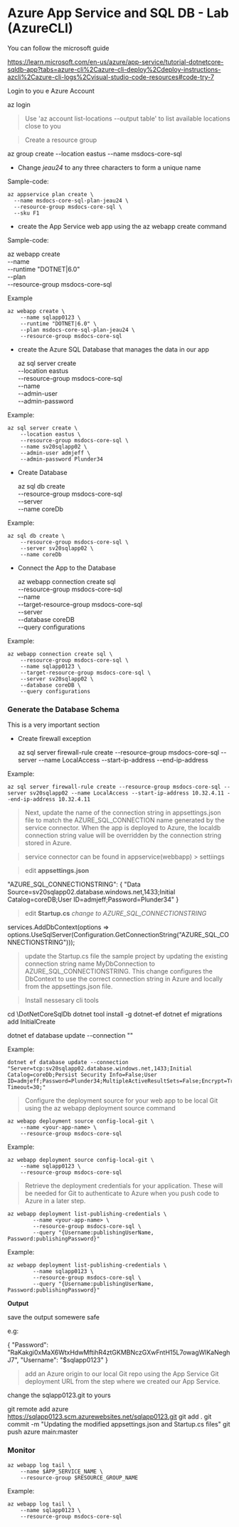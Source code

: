 # Azure App Service and SQL DB - Lab (AzureCLI)

You can follow the microsoft guide 

https://learn.microsoft.com/en-us/azure/app-service/tutorial-dotnetcore-sqldb-app?tabs=azure-cli%2Cazure-cli-deploy%2Cdeploy-instructions-azcli%2Cazure-cli-logs%2Cvisual-studio-code-resources#code-try-7

Login to you e Azure Account 

  az login

> Use 'az account list-locations --output table' to list available locations close to you

> Create a resource group

  az group create --location eastus --name msdocs-core-sql

- Change *jeau24* to any three characters to form a unique name

Sample-code:

    az appservice plan create \
      --name msdocs-core-sql-plan-jeau24 \
      --resource-group msdocs-core-sql \
      --sku F1

- create the App Service web app using the az webapp create command

Sample-code:

  az webapp create \
      --name <your-app-service-name> \
      --runtime "DOTNET|6.0" \
      --plan <your-app-service-plan-name> \
      --resource-group msdocs-core-sql

Example

    az webapp create \
        --name sqlapp0123 \
        --runtime "DOTNET|6.0" \
        --plan msdocs-core-sql-plan-jeau24 \
        --resource-group msdocs-core-sql

- create the Azure SQL Database that manages the data in our app

  az sql server create \
    --location eastus \
    --resource-group msdocs-core-sql \
    --name <server-name> \
    --admin-user <db-username> \
    --admin-password <db-password>

Example:

    az sql server create \
        --location eastus \
        --resource-group msdocs-core-sql \
        --name sv20sqlapp02 \
        --admin-user admjeff \
        --admin-password Plunder34

- Create Database

  az sql db create \
    --resource-group msdocs-core-sql \
    --server <server-name> \
    --name coreDb

Example:

    az sql db create \
        --resource-group msdocs-core-sql \
        --server sv20sqlapp02 \
        --name coreDb

- Connect the App to the Database

    az webapp connection create sql \
        --resource-group msdocs-core-sql \
        --name <your-app-service-name> \
        --target-resource-group msdocs-core-sql \
        --server <server-name> \
        --database coreDB \
        --query configurations

Example:

    az webapp connection create sql \
        --resource-group msdocs-core-sql \
        --name sqlapp0123 \
        --target-resource-group msdocs-core-sql \
        --server sv20sqlapp02 \
        --database coreDB \
        --query configurations

### Generate the Database Schema

This is a very important section 

- Create firewall exception

  az sql server firewall-rule create --resource-group msdocs-core-sql --server <yoursqlserver> --name LocalAccess --start-ip-address <your-ip> --end-ip-address <your-ip>

Example:

    az sql server firewall-rule create --resource-group msdocs-core-sql --server sv20sqlapp02 --name LocalAccess --start-ip-address 10.32.4.11 --end-ip-address 10.32.4.11

> Next, update the name of the connection string in appsettings.json file to match the AZURE_SQL_CONNECTION name generated by the service connector. When the app is deployed to Azure, the localdb connection string value will be overridden by the connection string stored in Azure.

> service connector can be found in appservice(webbapp) > settiings 

>edit **appsettings.json** 

  "AZURE_SQL_CONNECTIONSTRING": {
    "Data Source=sv20sqlapp02.database.windows.net,1433;Initial Catalog=coreDB;User ID=admjeff;Password=Plunder34"
  }

> edit **Startup.cs** *change to AZURE_SQL_CONNECTIONSTRING*

services.AddDbContext<MyDatabaseContext>(options =>
        options.UseSqlServer(Configuration.GetConnectionString("AZURE_SQL_CONNECTIONSTRING")));


> update the Startup.cs file the sample project by updating the existing connection string name MyDbConnection to AZURE_SQL_CONNECTIONSTRING. This change configures the DbContext to use the correct connection string in Azure and locally from the appsettings.json file.

> Install nessesary cli tools

  cd <sample-root>\DotNetCoreSqlDb
  dotnet tool install -g dotnet-ef
  dotnet ef migrations add InitialCreate

  dotnet ef database update --connection "<your-azure-sql-connection-string>"

Example:

    dotnet ef database update --connection "Server=tcp:sv20sqlapp02.database.windows.net,1433;Initial Catalog=coreDb;Persist Security Info=False;User ID=admjeff;Password=Plunder34;MultipleActiveResultSets=False;Encrypt=True;TrustServerCertificate=False;Connection Timeout=30;"

> Configure the deployment source for your web app to be local Git using the az webapp deployment source command

    az webapp deployment source config-local-git \
        --name <your-app-name> \
        --resource-group msdocs-core-sql

Example:

    az webapp deployment source config-local-git \
        --name sqlapp0123 \
        --resource-group msdocs-core-sql

> Retrieve the deployment credentials for your application. These will be needed for Git to authenticate to Azure when you push code to Azure in a later step.

    az webapp deployment list-publishing-credentials \
            --name <your-app-name> \
            --resource-group msdocs-core-sql \
            --query "{Username:publishingUserName, Password:publishingPassword}"

Example:

    az webapp deployment list-publishing-credentials \
            --name sqlapp0123 \
            --resource-group msdocs-core-sql \
            --query "{Username:publishingUserName, Password:publishingPassword}"

**Output** 

save the output somewere safe

e.g:

{
  "Password": "RaKakgi0xMaX6WtxHdwMftihR4ztGKMBNczGXwFntH15L7owagWlKaNeghJ7",
  "Username": "$sqlapp0123"
}

> add an Azure origin to our local Git repo using the App Service Git deployment URL from the step where we created our App Service.

change the sqlapp0123.git to yours

git remote add azure https://sqlapp0123.scm.azurewebsites.net/sqlapp0123.git
git add .
git commit -m "Updating the modified appsettings.json and Startup.cs files"
git push azure main:master

### Monitor

    az webapp log tail \
        --name $APP_SERVICE_NAME \
        --resource-group $RESOURCE_GROUP_NAME

Example:

    az webapp log tail \
        --name sqlapp0123 \
        --resource-group msdocs-core-sql
